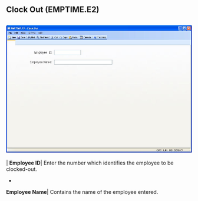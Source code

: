 ## Clock Out (EMPTIME.E2)
<PageHeader />

##

![](./EMPTIME-E2-1.jpg)

| **Employee ID**|  Enter the number which identifies the employee to be
clocked-out.

-  
**Employee Name**|  Contains the name of the employee entered.


<badge text= "Version 8.10.57 " vertical="middle" />

<PageFooter />
